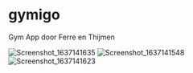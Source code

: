 # gymigo

Gym App door Ferre en Thijmen


![Screenshot_1637141635](https://user-images.githubusercontent.com/78315092/142174966-13782203-7706-420e-8d0f-1c3dcdf8aa00.png)
![Screenshot_1637141548](https://user-images.githubusercontent.com/78315092/142174978-0aecedd3-94f3-408a-b4a7-476ac428effa.png)
![Screenshot_1637141623](https://user-images.githubusercontent.com/78315092/142174985-525804e6-43cd-48b7-a113-69abfb87f4ba.png)
